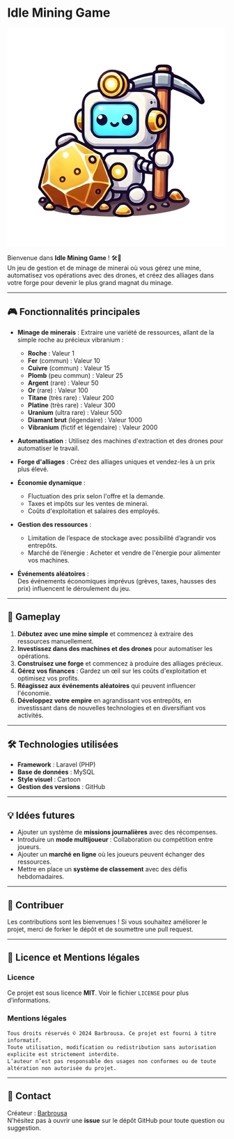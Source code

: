 
# Idle Mining Game

![Logo du jeu](https://raw.githubusercontent.com/barbrousa/idle-mining-game/refs/heads/main/logoo.png)

Bienvenue dans **Idle Mining Game** ! 🛠️💎  
Un jeu de gestion et de minage de minerai où vous gérez une mine, automatisez vos opérations avec des drones, et créez des alliages dans votre forge pour devenir le plus grand magnat du minage.

---

## 🎮 Fonctionnalités principales

- **Minage de minerais** : Extraire une variété de ressources, allant de la simple roche au précieux vibranium :
  - **Roche** : Valeur 1
  - **Fer** (commun) : Valeur 10
  - **Cuivre** (commun) : Valeur 15
  - **Plomb** (peu commun) : Valeur 25
  - **Argent** (rare) : Valeur 50
  - **Or** (rare) : Valeur 100
  - **Titane** (très rare) : Valeur 200
  - **Platine** (très rare) : Valeur 300
  - **Uranium** (ultra rare) : Valeur 500
  - **Diamant brut** (légendaire) : Valeur 1000
  - **Vibranium** (fictif et légendaire) : Valeur 2000

- **Automatisation** : Utilisez des machines d'extraction et des drones pour automatiser le travail.

- **Forge d'alliages** : Créez des alliages uniques et vendez-les à un prix plus élevé.

- **Économie dynamique** :
  - Fluctuation des prix selon l'offre et la demande.
  - Taxes et impôts sur les ventes de minerai.
  - Coûts d'exploitation et salaires des employés.

- **Gestion des ressources** :
  - Limitation de l’espace de stockage avec possibilité d’agrandir vos entrepôts.
  - Marché de l’énergie : Acheter et vendre de l'énergie pour alimenter vos machines.

- **Événements aléatoires** :  
  Des événements économiques imprévus (grèves, taxes, hausses des prix) influencent le déroulement du jeu.

---

## 🚀 Gameplay

1. **Débutez avec une mine simple** et commencez à extraire des ressources manuellement.
2. **Investissez dans des machines et des drones** pour automatiser les opérations.
3. **Construisez une forge** et commencez à produire des alliages précieux.
4. **Gérez vos finances** : Gardez un œil sur les coûts d'exploitation et optimisez vos profits.
5. **Réagissez aux événements aléatoires** qui peuvent influencer l'économie.
6. **Développez votre empire** en agrandissant vos entrepôts, en investissant dans de nouvelles technologies et en diversifiant vos activités.

---

## 🛠️ Technologies utilisées

- **Framework** : Laravel (PHP)
- **Base de données** : MySQL
- **Style visuel** : Cartoon
- **Gestion des versions** : GitHub

---

## 💡 Idées futures

- Ajouter un système de **missions journalières** avec des récompenses.
- Introduire un **mode multijoueur** : Collaboration ou compétition entre joueurs.
- Ajouter un **marché en ligne** où les joueurs peuvent échanger des ressources.
- Mettre en place un **système de classement** avec des défis hebdomadaires.

---

## 🤝 Contribuer

Les contributions sont les bienvenues ! Si vous souhaitez améliorer le projet, merci de forker le dépôt et de soumettre une pull request. 

---

## 📜 Licence et Mentions légales

### Licence
Ce projet est sous licence **MIT**. Voir le fichier `LICENSE` pour plus d’informations.

### Mentions légales
```
Tous droits réservés © 2024 Barbrousa. Ce projet est fourni à titre informatif.  
Toute utilisation, modification ou redistribution sans autorisation explicite est strictement interdite.  
L’auteur n’est pas responsable des usages non conformes ou de toute altération non autorisée du projet.
```

---

## 📧 Contact

Créateur : [Barbrousa](https://github.com/Barbrousa)  
N’hésitez pas à ouvrir une **issue** sur le dépôt GitHub pour toute question ou suggestion.


